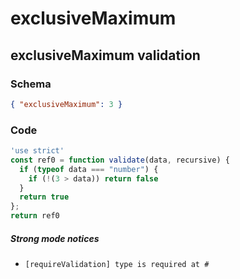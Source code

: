# exclusiveMaximum

## exclusiveMaximum validation

### Schema

```json
{ "exclusiveMaximum": 3 }
```

### Code

```js
'use strict'
const ref0 = function validate(data, recursive) {
  if (typeof data === "number") {
    if (!(3 > data)) return false
  }
  return true
};
return ref0
```

##### Strong mode notices

 * `[requireValidation] type is required at #`

